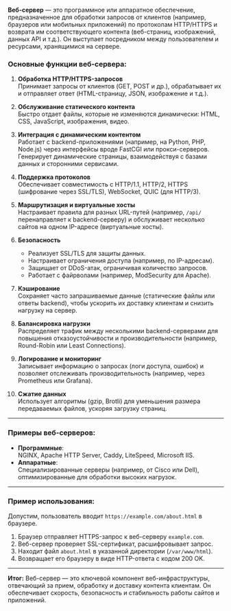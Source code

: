 **Веб-сервер** — это программное или аппаратное обеспечение, предназначенное для обработки запросов от клиентов (например, браузеров или мобильных приложений) по протоколам HTTP/HTTPS и возврата им соответствующего контента (веб-страниц, изображений, данных API и т.д.). Он выступает посредником между пользователем и ресурсами, хранящимися на сервере.

### Основные функции веб-сервера:
1. **Обработка HTTP/HTTPS-запросов**  
   Принимает запросы от клиентов (GET, POST и др.), обрабатывает их и отправляет ответ (HTML-страницу, JSON, изображение и т.д.).

2. **Обслуживание статического контента**  
   Быстро отдает файлы, которые не изменяются динамически: HTML, CSS, JavaScript, изображения, видео.

3. **Интеграция с динамическим контентом**  
   Работает с backend-приложениями (например, на Python, PHP, Node.js) через интерфейсы вроде FastCGI или прокси-серверов. Генерирует динамические страницы, взаимодействуя с базами данных и сторонними сервисами.

4. **Поддержка протоколов**  
   Обеспечивает совместимость с HTTP/1.1, HTTP/2, HTTPS (шифрование через SSL/TLS), WebSocket, QUIC (для HTTP/3).

5. **Маршрутизация и виртуальные хосты**  
   Настраивает правила для разных URL-путей (например, `/api/` перенаправляет к backend-серверу) и обслуживает несколько сайтов на одном IP-адресе (виртуальные хосты).

6. **Безопасность**  
   - Реализует SSL/TLS для защиты данных.  
   - Настраивает ограничения доступа (например, по IP-адресам).  
   - Защищает от DDoS-атак, ограничивая количество запросов.  
   - Работает с файрволами (например, ModSecurity для Apache).

7. **Кэширование**  
   Сохраняет часто запрашиваемые данные (статические файлы или ответы backend), чтобы ускорить их доставку клиентам и снизить нагрузку на сервер.

8. **Балансировка нагрузки**  
   Распределяет трафик между несколькими backend-серверами для повышения отказоустойчивости и производительности (например, Round-Robin или Least Connections).

9. **Логирование и мониторинг**  
   Записывает информацию о запросах (логи доступа, ошибок) и позволяет отслеживать производительность (например, через Prometheus или Grafana).

10. **Сжатие данных**  
    Использует алгоритмы (gzip, Brotli) для уменьшения размера передаваемых файлов, ускоряя загрузку страниц.

---

### Примеры веб-серверов:
- **Программные**:  
  NGINX, Apache HTTP Server, Caddy, LiteSpeed, Microsoft IIS.  
- **Аппаратные**:  
  Специализированные серверы (например, от Cisco или Dell), оптимизированные для обработки высоких нагрузок.

---

### Пример использования:
Допустим, пользователь вводит `https://example.com/about.html` в браузере.  
1. Браузер отправляет HTTPS-запрос к веб-серверу `example.com`.  
2. Веб-сервер проверяет SSL-сертификат, расшифровывает запрос.  
3. Находит файл `about.html` в указанной директории (`/var/www/html`).  
4. Возвращает его браузеру в виде HTTP-ответа с кодом 200 OK.  

---

**Итог:** Веб-сервер — это ключевой компонент веб-инфраструктуры, отвечающий за прием, обработку и доставку контента клиентам. Он обеспечивает скорость, безопасность и стабильность работы сайтов и приложений.